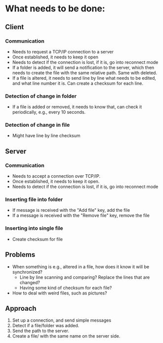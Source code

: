 # What needs to be done:

## Client

### Communication
- Needs to request a TCP/IP connection to a server
- Once established, it needs to keep it open
- Needs to detect if the connection is lost, if it is, go into reconnect mode
- If a folder is added, it will send a notification to the server, which then needs to create the file with the same relative path. Same with deleted.
- If a file is altered, it needs to send line by line what needs to be edited, and what line number it is. Can create a checksum for each line.
### Detection of change in folder
- If a file is added or removed, it needs to know that, can check it periodically, e.g., every 10 seconds.
### Detection of change in file
- Might have line by line checksum

## Server

### Communication
- Needs to accept a connection over TCP/IP.
- Once established, it needs to keep it open.
- Needs to detect if the connection is lost, if it is, go into reconnect mode

### Inserting file into folder
- If message is received with the "Add file" key, add the file
- If a message is received with the "Remove file" key, remove the file
### Inserting into single file
- Create checksum for file


## Problems
- When something is e.g., altered in a file, how does it know it will be synchronized?
    - Line by line scanning and comparing? Replace the lines that are changed?
    - Having some kind of checksum for each file?
- How to deal with weird files, such as pictures?


## Approach
1. Set up a connection, and send simple messages
2. Detect if a file/folder was added.
3. Send the path to the server.
4. Create a file/ with the same name on the server side.
